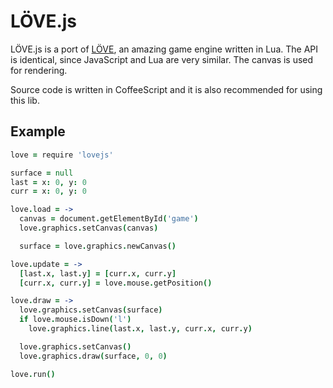 # LÖVE.js

LÖVE.js is a port of [LÖVE](http://love2d.org/), an amazing game engine written in Lua. The API is identical, since JavaScript and Lua are very similar. The canvas is used for rendering.

Source code is written in CoffeeScript and it is also recommended for using this lib.

## Example

```coffeescript
love = require 'lovejs'

surface = null
last = x: 0, y: 0
curr = x: 0, y: 0

love.load = ->
  canvas = document.getElementById('game')
  love.graphics.setCanvas(canvas)

  surface = love.graphics.newCanvas()

love.update = ->
  [last.x, last.y] = [curr.x, curr.y]
  [curr.x, curr.y] = love.mouse.getPosition()

love.draw = ->
  love.graphics.setCanvas(surface)
  if love.mouse.isDown('l')
    love.graphics.line(last.x, last.y, curr.x, curr.y)

  love.graphics.setCanvas()
  love.graphics.draw(surface, 0, 0)

love.run()
```
